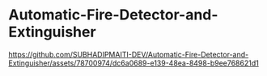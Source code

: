 # Automatic-Fire-Detector-and-Extinguisher






https://github.com/SUBHADIPMAITI-DEV/Automatic-Fire-Detector-and-Extinguisher/assets/78700974/dc6a0689-e139-48ea-8498-b9ee768621d1


